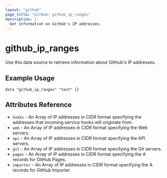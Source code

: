 ```yaml
---
layout: "github"
page_title: "GitHub: github_ip_ranges"
description: |-
  Get information on GitHub's IP addresses.
---
```


# github_ip_ranges

Use this data source to retrieve information about GitHub's IP addresses.

## Example Usage

```hcl
data "github_ip_ranges" "test" {}
```

## Attributes Reference

 * `hooks` - An Array of IP addresses in CIDR format specifying the addresses that incoming service hooks will originate from.
 * `web` - An Array of IP addresses in CIDR format specifying the Web servers.
 * `api` - An Array of IP addresses in CIDR format specifying the API servers.
 * `git` - An Array of IP addresses in CIDR format specifying the Git servers.
 * `pages` - An Array of IP addresses in CIDR format specifying the A records for GitHub Pages.
 * `importer` - An Array of IP addresses in CIDR format specifying the A records for GitHub Importer.
